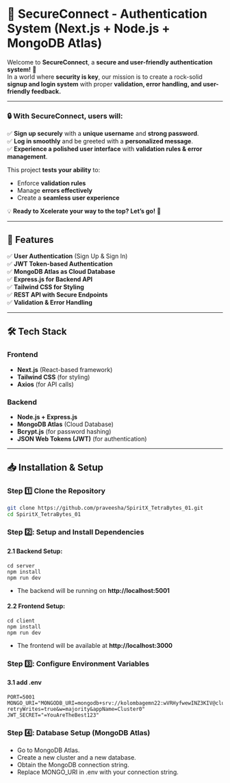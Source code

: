 # 🚀 SecureConnect - Authentication System (Next.js + Node.js + MongoDB Atlas)

Welcome to **SecureConnect**, a **secure and user-friendly authentication system!** 🚀  
In a world where **security is key**, our mission is to create a rock-solid **signup and login system** with proper **validation, error handling, and user-friendly feedback.**  

---

### 🔒 With **SecureConnect**, users will:
✅ **Sign up securely** with a **unique username** and **strong password**.  
✅ **Log in smoothly** and be greeted with a **personalized message**.  
✅ **Experience a polished user interface** with **validation rules & error management**.  

This project **tests your ability** to:
- Enforce **validation rules**
- Manage **errors effectively**
- Create a **seamless user experience**

💡 **Ready to Xcelerate your way to the top? Let’s go!** 🚀  

---
## 📌 Features

✅ **User Authentication** (Sign Up & Sign In)  
✅ **JWT Token-based Authentication**  
✅ **MongoDB Atlas as Cloud Database**  
✅ **Express.js for Backend API**  
✅ **Tailwind CSS for Styling**  
✅ **REST API with Secure Endpoints**  
✅ **Validation & Error Handling**  

---

## 🛠 Tech Stack

### **Frontend**
- **Next.js** (React-based framework)
- **Tailwind CSS** (for styling)
- **Axios** (for API calls)

### **Backend**
- **Node.js + Express.js**
- **MongoDB Atlas** (Cloud Database)
- **Bcrypt.js** (for password hashing)
- **JSON Web Tokens (JWT)** (for authentication)

---

## 📥 Installation & Setup

### Step 1️⃣ Clone the Repository
```sh
git clone https://github.com/praveesha/SpiritX_TetraBytes_01.git
cd SpiritX_TetraBytes_01
```

### Step 2️⃣: Setup and Install Dependencies
#### 2.1 Backend Setup:
```
cd server
npm install
npm run dev
```
- The backend will be running on **http://localhost:5001**
#### 2.2 Frontend  Setup:
```
cd client
npm install
npm run dev
```
- The frontend will be available at **http://localhost:3000**

### Step 3️⃣: Configure Environment Variables
#### 3.1 add .env
```
PORT=5001
MONGO_URI="MONGODB_URI=mongodb+srv://kolombagemn22:wVRHyfwewINZ3KIV@cluster0.7pvem.mongodb.net/?retryWrites=true&w=majority&appName=Cluster0"
JWT_SECRET="=YouAreTheBest123"

```
### Step 4️⃣: Database Setup (MongoDB Atlas)
- Go to MongoDB Atlas.
- Create a new cluster and a new database.
- Obtain the MongoDB connection string.
- Replace MONGO_URI in .env with your connection string.
